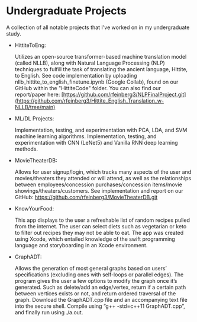 # Undergraduate Projects
A collection of all notable projects that I've worked on in my undergraduate study.

* HittiteToEng:

  Utilizes an open-source transformer-based machine translation model (called NLLB), along with Natural Language Processing (NLP) techniques to fulfill the task of translating the ancient language, Hittite, to English.
  See code implementation by uploading nllb_hittite_to_english_finetune.ipynb (Google Collab), found on our GitHub within the "HittiteCode" folder. You can also find our report/paper here:
  [https://github.com/rfeinberg3/NLPFinalProject.git](https://github.com/rfeinberg3/Hittite_English_Translation_w-NLLB/tree/main)

* ML/DL Projects:

  Implementation, testing, and experimentation with PCA, LDA, and SVM machine learning algorithms.
  Implementation, testing, and experimentation with CNN (LeNet5) and Vanilla RNN deep learning methods.

* MovieTheaterDB:

  Allows for user signup/login, which tracks many aspects of the user and movies/theaters they attended or will attend, as well as the relationships between employees/concession purchases/concession items/movie showings/theaters/customers.
  See implementation and report on our GitHub:
  https://github.com/rfeinberg3/MovieTheaterDB.git

* KnowYourFood:

  This app displays to the user a refreshable list of random recipes pulled from the internet. The user can select diets such as vegetarian or keto to filter out recipes they may not be able to eat. The app was created using Xcode, which entailed knowledge of the swift programming language and storyboarding in an Xcode environment.

* GraphADT:

  Allows the generation of most general graphs based on users’ specifications (excluding ones with self-loops or parallel edges).
  The program gives the user a few options to modify the graph once it’s generated. Such as delete/add an edge/vertex, return if a certain path between vertices exists or not, and return ordered traversal of the graph.
  Download the GraphADT.cpp file and an accompanying text file into the secure shell. Compile using “g++ -std=c++11 GraphADT.cpp”, and finally run using ./a.out. 
  
